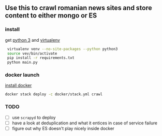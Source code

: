 ## Use this to crawl romanian news sites and store content to either mongo or ES

### install
  get [python 3](https://www.python.org/) and [virtualenv](https://pypi.python.org/pypi/virtualenv)
  ```bash
   virtualenv venv --no-site-packages --python python3
   source vev/bin/activate
   pip install -r requirements.txt
   python main.py
   ```
     
### docker launch
   [install docker](https://www.docker.com/)
   ```bash 
   docker stack deploy -c docker/stack.yml crawl
   ```
   
### TODO
  - [ ] use `scrapyd` to deploy
  - [ ] have a look at deduplication and what it entices in case of service failure
  - [ ] figure out why ES doesn't play nicely inside docker